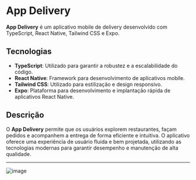 # App Delivery

**App Delivery** é um aplicativo mobile de delivery desenvolvido com TypeScript, React Native, Tailwind CSS e Expo. 

## Tecnologias

- **TypeScript**: Utilizado para garantir a robustez e a escalabilidade do código.
- **React Native**: Framework para desenvolvimento de aplicativos mobile.
- **Tailwind CSS**: Utilizado para estilização e design responsivo.
- **Expo**: Plataforma para desenvolvimento e implantação rápida de aplicativos React Native.

## Descrição

O **App Delivery** permite que os usuários explorem restaurantes, façam pedidos e acompanhem a entrega de forma eficiente e intuitiva. O aplicativo oferece uma experiência de usuário fluida e bem projetada, utilizando as tecnologias modernas para garantir desempenho e manutenção de alta qualidade.

---

![image](https://github.com/user-attachments/assets/95652a38-e708-4122-b700-25b0136f716e)
